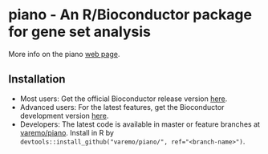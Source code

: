 # piano - An R/Bioconductor package for gene set analysis

More info on the piano [web page](https://varemo.github.io/piano/).

## Installation
- Most users: Get the official Bioconductor release version [here](https://www.bioconductor.org/packages/release/bioc/html/piano.html).
- Advanced users: For the latest features, get the Bioconductor development version [here](http://bioconductor.org/packages/devel/bioc/html/piano.html).
- Developers: The latest code is available in master or feature branches at [varemo/piano](https://github.com/varemo/piano). Install in R by `devtools::install_github("varemo/piano/", ref="<branch-name>")`.